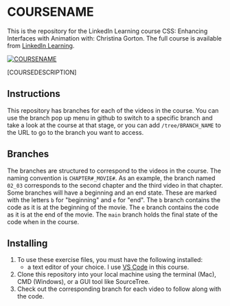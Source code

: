 # COURSENAME
This is the repository for the LinkedIn Learning course CSS: Enhancing Interfaces with Animation
with: Christina Gorton. 
The full course is available from [LinkedIn Learning](https://linkedin.com/learning/).

[![COURSENAME](COURSEIMAGE)](LICOURSEURL)

[COURSEDESCRIPTION]

## Instructions
This repository has branches for each of the videos in the course. You can use the branch pop up menu in github to switch to a specific branch and take a look at the course at that stage, or you can add `/tree/BRANCH_NAME` to the URL to go to the branch you want to access.

## Branches
The branches are structured to correspond to the videos in the course. The naming convention is `CHAPTER#_MOVIE#`. As an example, the branch named `02_03` corresponds to the second chapter and the third video in that chapter. 
Some branches will have a beginning and an end state. These are marked with the letters `b` for "beginning" and `e` for "end". The `b` branch contains the code as it is at the beginning of the movie. The `e` branch contains the code as it is at the end of the movie. The `main` branch holds the final state of the code when in the course.

## Installing
1. To use these exercise files, you must have the following installed:
	- a text editor of your choice. I use [VS Code](https://code.visualstudio.com/) in this course. 
2. Clone this repository into your local machine using the terminal (Mac), CMD (Windows), or a GUI tool like SourceTree.
3. Check out the corresponding branch for each video to follow along with the code. 
